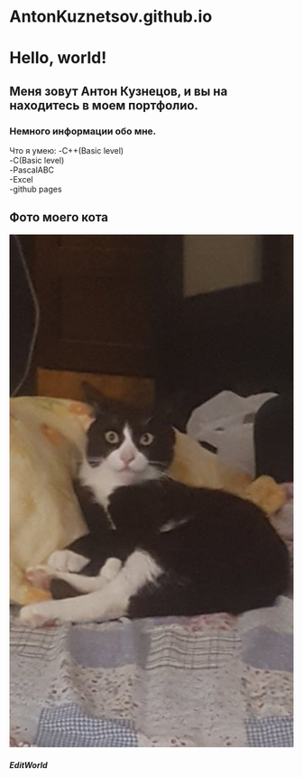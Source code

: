 # AntonKuznetsov.github.io
# Hello, world!
## Меня зовут Антон Кузнецов, и вы на находитесь в моем портфолио.
### Немного информации обо мне.
Что я умею:
-C++(Basic level)  
-С(Basic level)  
-PascalABC  
-Excel  
-github pages  
## Фото моего кота
![MyCat](Руби.jpg "Mimimi")
##### EditWorld
